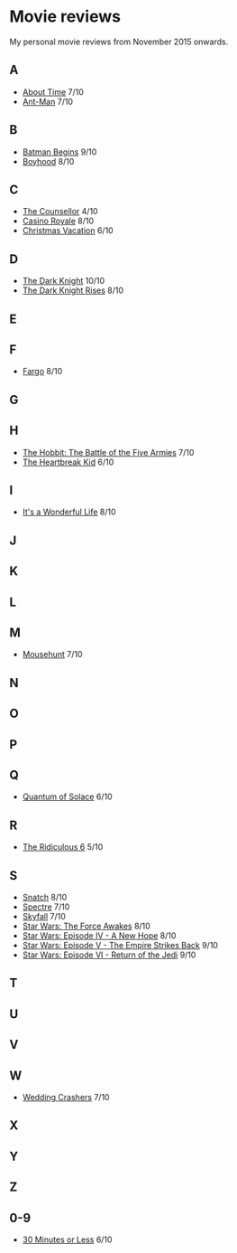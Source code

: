 # Movie reviews

My personal movie reviews from November 2015 onwards.

## A
- [About Time](http://www.imdb.com/title/tt2194499/) 7/10
- [Ant-Man](http://www.imdb.com/title/tt0478970/) 7/10

## B
- [Batman Begins](http://www.imdb.com/title/tt0372784/) 9/10
- [Boyhood](http://www.imdb.com/title/tt1065073/) 8/10

## C
- [The Counsellor](http://www.imdb.com/title/tt2193215/) 4/10
- [Casino Royale](http://www.imdb.com/title/tt0381061/) 8/10
- [Christmas Vacation](http://www.imdb.com/title/tt0097958/) 6/10

## D
- [The Dark Knight](http://www.imdb.com/title/tt0468569/) 10/10
- [The Dark Knight Rises](http://www.imdb.com/title/tt1345836/) 8/10

## E

## F
- [Fargo](http://www.imdb.com/title/tt0116282/) 8/10

## G

## H
- [The Hobbit: The Battle of the Five Armies](http://www.imdb.com/title/tt2310332/) 7/10
- [The Heartbreak Kid](http://www.imdb.com/title/tt0408839/) 6/10

## I
- [It's a Wonderful Life](http://www.imdb.com/title/tt0038650/) 8/10

## J

## K

## L

## M
- [Mousehunt](http://www.imdb.com/title/tt0119715/) 7/10

## N

## O

## P

## Q
- [Quantum of Solace](http://www.imdb.com/title/tt0830515/) 6/10

## R
- [The Ridiculous 6](http://www.imdb.com/title/tt2479478/) 5/10

## S
- [Snatch](http://www.imdb.com/title/tt0208092/) 8/10
- [Spectre](http://www.imdb.com/title/tt2379713/) 7/10
- [Skyfall](http://www.imdb.com/title/tt1074638/) 7/10
- [Star Wars: The Force Awakes](http://www.imdb.com/title/tt2488496/) 8/10
- [Star Wars: Episode IV - A New Hope](http://www.imdb.com/title/tt0076759/) 8/10
- [Star Wars: Episode V - The Empire Strikes Back](http://www.imdb.com/title/tt0080684/) 9/10
- [Star Wars: Episode VI - Return of the Jedi](http://www.imdb.com/title/tt0086190/) 9/10

## T

## U

## V

## W
- [Wedding Crashers](http://www.imdb.com/title/tt0396269/) 7/10

## X

## Y

## Z

## 0-9
- [30 Minutes or Less](http://www.imdb.com/title/tt1622547/) 6/10
